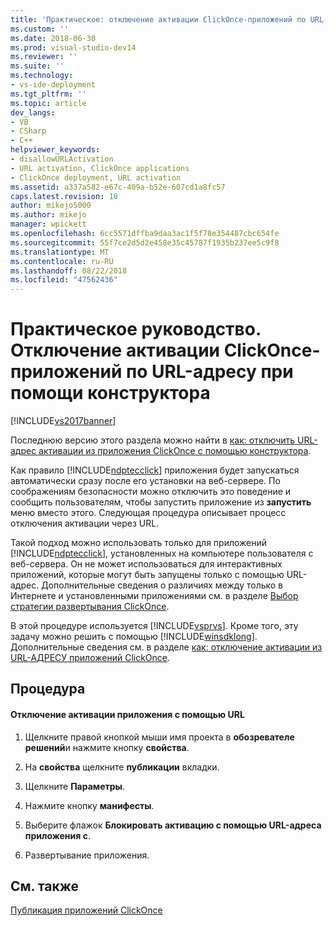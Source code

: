 ```yaml
---
title: 'Практическое: отключение активации ClickOnce-приложений по URL-адрес с помощью конструктора | Документация Майкрософт'
ms.custom: ''
ms.date: 2018-06-30
ms.prod: visual-studio-dev14
ms.reviewer: ''
ms.suite: ''
ms.technology:
- vs-ide-deployment
ms.tgt_pltfrm: ''
ms.topic: article
dev_langs:
- VB
- CSharp
- C++
helpviewer_keywords:
- disallowURLActivation
- URL activation, ClickOnce applications
- ClickOnce deployment, URL activation
ms.assetid: a337a582-e67c-409a-b52e-607cd1a8fc57
caps.latest.revision: 18
author: mikejo5000
ms.author: mikejo
manager: wpickett
ms.openlocfilehash: 6cc5571dffba9daa3ac1f5f78e354487cbc654fe
ms.sourcegitcommit: 55f7ce2d5d2e458e35c45787f1935b237ee5c9f8
ms.translationtype: MT
ms.contentlocale: ru-RU
ms.lasthandoff: 08/22/2018
ms.locfileid: "47562436"
---
```

# <a name="how-to-disable-url-activation-of-clickonce-applications-by-using-the-designer"></a>Практическое руководство. Отключение активации ClickOnce-приложений по URL-адресу при помощи конструктора
[!INCLUDE[vs2017banner](../includes/vs2017banner.md)]

Последнюю версию этого раздела можно найти в [как: отключить URL-адрес активации из приложения ClickOnce с помощью конструктора](https://docs.microsoft.com/visualstudio/deployment/how-to-disable-url-activation-of-clickonce-applications-by-using-the-designer).  
  
Как правило [!INCLUDE[ndptecclick](../includes/ndptecclick-md.md)] приложения будет запускаться автоматически сразу после его установки на веб-сервере. По соображениям безопасности можно отключить это поведение и сообщить пользователям, чтобы запустить приложение из **запустить** меню вместо этого. Следующая процедура описывает процесс отключения активации через URL.  
  
 Такой подход можно использовать только для приложений [!INCLUDE[ndptecclick](../includes/ndptecclick-md.md)], установленных на компьютере пользователя с веб-сервера. Он не может использоваться для интерактивных приложений, которые могут быть запущены только с помощью URL-адрес. Дополнительные сведения о различиях между только в Интернете и установленными приложениями см. в разделе [Выбор стратегии развертывания ClickOnce](../deployment/choosing-a-clickonce-deployment-strategy.md).  
  
 В этой процедуре используется [!INCLUDE[vsprvs](../includes/vsprvs-md.md)]. Кроме того, эту задачу можно решить с помощью [!INCLUDE[winsdklong](../includes/winsdklong-md.md)]. Дополнительные сведения см. в разделе [как: отключение активации из URL-АДРЕСУ приложений ClickOnce](../deployment/how-to-disable-url-activation-of-clickonce-applications.md).  
  
## <a name="procedure"></a>Процедура  
  
#### <a name="to-disable-url-activation-for-your-application"></a>Отключение активации приложения с помощью URL  
  
1.  Щелкните правой кнопкой мыши имя проекта в **обозревателе решений**и нажмите кнопку **свойства**.  
  
2.  На **свойства** щелкните **публикации** вкладки.  
  
3.  Щелкните **Параметры**.  
  
4.  Нажмите кнопку **манифесты**.  
  
5.  Выберите флажок **Блокировать активацию с помощью URL-адреса приложения с**.  
  
6.  Развертывание приложения.  
  
## <a name="see-also"></a>См. также  
 [Публикация приложений ClickOnce](../deployment/publishing-clickonce-applications.md)



